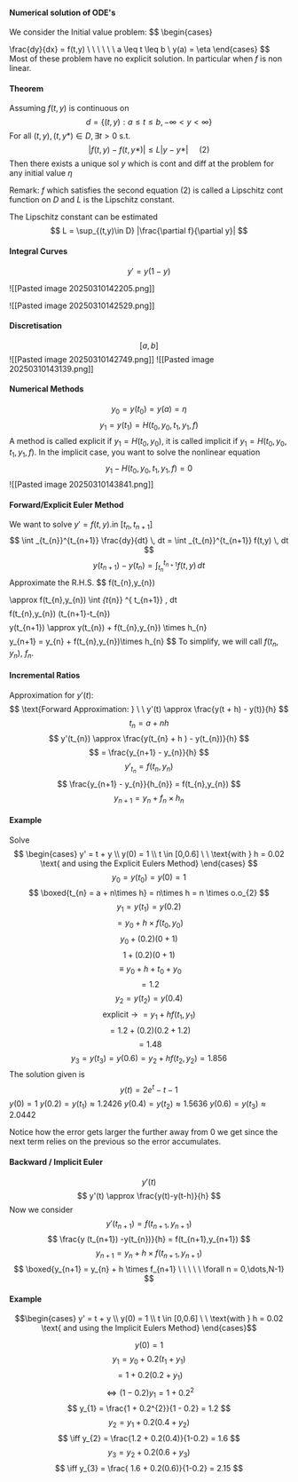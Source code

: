 #### Numerical solution of ODE's

We consider the Initial value problem: $$
\begin{cases}


\frac{dy}{dx} = f(t,y) \ \ \ \ \ \ a \leq t \leq b \\
y(a) = \eta
\end{cases}
$$
Most of these problem have no explicit solution. In particular when $f$ is non linear.

#### Theorem

Assuming $f(t,y)$ is continuous on $$
d = \{(t,y) : a \leq t\leq b, -\infty < y < \infty \}
$$
For all $(t,y), (t,y*) \in D, \exists t > 0$ s.t.
$$
|f(t,y) - f(t,y*)| \leq L|y-y*| \ \ \ \ \  \text{(2)}
$$
Then there exists a unique sol $y$ which is cont and diff at the problem for any initial value $\eta$

Remark: $f$ which satisfies the second equation (2) is called a Lipschitz cont function on $D$ and $L$ is the Lipschitz constant.

The Lipschitz constant can be estimated $$
L = \sup_{(t,y)\in D} |\frac{\partial f}{\partial y}|
$$

#### Integral Curves

$$
y' = y(1 - y) 
$$

![[Pasted image 20250310142205.png]]

![[Pasted image 20250310142529.png]]

#### Discretisation

$$
[a,b]
$$
![[Pasted image 20250310142749.png]]
![[Pasted image 20250310143139.png]]

#### Numerical Methods

$$
y_{0} = y(t_{0}) = y(a) = \eta
$$
$$
y_{1} = y(t_{1}) = H(t_{0},y_{0}, t_{1},y_{1}, f)
$$
A method is called explicit if $y_{1} = H(t_{0},y_{0})$, it is called implicit if $y_{1} = H(t_{0},y_{0},t_{1},y_{1},f)$. In the implicit case, you want to solve the nonlinear equation $$
y_{1} - H(t_{0},y_{0},t_{1},y_{1},f) = 0
$$ 
![[Pasted image 20250310143841.png]]

#### Forward/Explicit Euler Method

We want to solve $y' = f(t,y)$.in $[t_{n}, t_{n+1}]$
$$
\int _{t_{n}}^{t_{n+1}} \frac{dy}{dt} \, dt = \int _{t_{n}}^{t_{n+1}} f(t,y) \, dt
$$
$$
y(t_{n+1}) - y(t_{n}) = \int _{t_{n}} ^{ t_{n+1}} f(t,y) \, dt
$$
Approximate the R.H.S. $$
f(t_{n},y_{n})

$$
$$
\approx f(t_{n},y_{n}) \int _{t_{n}} ^{ t_{n+1}}  \, dt
$$
$$
f(t_{n},y_{n}) (t_{n+1}-t_{n})
$$
$$
y(t_{n+1}) \approx y(t_{n}) + f(t_{n},y_{n}) \times h_{n}
$$
$$
y_{n+1} = y_{n} + f(t_{n},y_{n})\times h_{n}
$$
To simplify, we will call $f(t_{n},y_{n})$, $f_{n}$.

#### Incremental Ratios

Approximation for $y'(t)$: $$
\text{Forward Approximation: } \ \ y'(t) \approx \frac{y(t + h) - y(t)}{h}
$$
$$
t_{n} = a + nh
$$
$$
y'(t_{n}) \approx \frac{y(t_{n} + h ) - y(t_{n})}{h}
$$
$$
= \frac{y_{n+1} - y_{n}}{h}
$$
$$
y'_{t_{n}} = f(t_{n}, y_{n})
$$
$$
\frac{y_{n+1} - y_{n}}{h_{n}} = f(t_{n},y_{n})
$$
$$
y_{n+1} = y_{n} + f_{n} \times h_{n}
$$
#### Example

Solve $$
\begin{cases}
y' = t + y  \\
y(0) = 1 \\
t \in [0,0.6] \ \  \text{with } h = 0.02 \text{ and using the Explicit Eulers Method}
\end{cases}
$$
$$
y_{0} = y(t_{0}) = y(0) = 1
$$
$$
\boxed{t_{n} = a + n\times h} = n\times h = n \times o.o_{2}
$$
$$
y_{1} = y(t_{1}) = y(0.2)
$$
$$
=y_{0} + h \times f(t_{0},y_{0})
$$
$$
y_{0} + (0.2)(0 + 1)
$$
$$
1 + (0.2)(0+1)
$$
$$
\equiv y_{0} + h + t_{0} + y_{0}
$$
$$
= 1.2
$$
$$
y_{2} = y(t_{2})=y(0.4)
$$
$$
\text{explicit ->} \ =y_{1} + h f(t_{1},y_{1})
$$
$$
= 1.2 + (0.2)(0.2+ 1.2)
$$
$$
=1.48
$$
$$
y_{3} = y(t_{3}) = y(0.6) = y_{2} + hf(t_{2},y_{2}) = 1.856
$$
The solution given is $$
y(t) = 2e^{t} - t - 1
$$
$y(0) = 1$
$y(0.2) = y(t_{1}) \approx 1.2426$
$y(0.4) = y(t_{2}) \approx 1.5636$
$y(0.6) = y(t_{3}) \approx 2.0442$

Notice how the error gets larger the further away from 0 we get since the next term relies on the previous so the error accumulates.

#### Backward / Implicit Euler

$$
y'(t)
$$ $$
y'(t) \approx \frac{y(t)-y(t-h)}{h}
$$
Now we consider $$
y'(t_{n+1}) = f(t_{n+1},y_{n+1})
$$
$$
\frac{y (t_{n+1}) -y(t_{n})}{h} = f(t_{n+1},y_{n+1})
$$
$$y_{n+1} = y_{n} + h \times f(t_{n+1}, y_{n+1})$$
$$
\boxed{y_{n+1} = y_{n} + h \times f_{n+1} \ \ \ \ \ \forall n = 0,\dots,N-1}
$$

#### Example
$$\begin{cases}
y' = t + y  \\
y(0) = 1 \\
t \in [0,0.6] \ \  \text{with } h = 0.02 \text{ and using the Implicit Eulers Method}
\end{cases}$$

$$
y(0) = 1
$$
$$
y_{1} = y_{0} + 0.2(t_{1}+y_{1})
$$
$$
= 1 + 0.2(0.2+y_{1})
$$
$$
\iff (1-0.2)y_{1} = 1 + 0.2^{2}
$$
$$
y_{1} = \frac{1 + 0.2^{2}}{1 - 0.2} = 1.2
$$
$$
y_{2} = y_{1} + 0.2(0.4+y_{2})
$$
$$
\iff y_{2} = \frac{1.2 + 0.2(0.4)}{1-0.2} = 1.6
$$
$$
y_{3} = y_{2} + 0.2 (0.6+y_{3})
$$
$$
\iff y_{3} = \frac{ 1.6 + 0.2(0.6)}{1-0.2} = 2.15
$$
